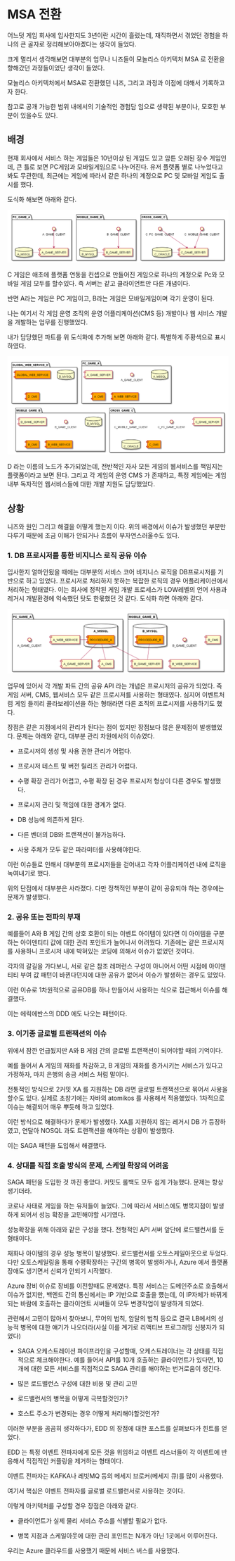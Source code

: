 # MSA 전환 

어느덧 게임 회사에 입사한지도 3년이란 시간이 흘렀는데, 재직하면서 겪었던 경험을 하나의 큰 골자로 정리해보아야곘다는 생각이 들었다.

크게 멀리서 생각해보면 대부분의 업무나 니즈들이 모놀리스 아키텍처 MSA 로 전환을 향해갔던 과정들이었단 생각이 들었다.

모놀리스 아키텍처에서 MSA로 전환했던 니즈, 그리고 과정과 이점에 대해서 기록하고자 한다.

참고로 공개 가능한 범위 내에서의 기술적인 경험담 임으로 생략된 부분이나, 모호한 부분이 있을수도 있다.

## 배경

현재 회사에서 서비스 하는 게임들은 10년이상 된 게임도 있고 암튼 오래된 장수 게임인데, 큰 틀로 보면 PC게임과 모바일게임으로 나누어진다. 유저 플랫폼 별로 나누었다고 봐도 무관한데, 최근에는 게임에 따라서 같은 하나의 계정으로 PC 및 모바일 게임도 출시를 했다.

도식화 해보면 아래와 같다.

![](images/35b0abcf.png)

C 게임은 애초에 플랫폼 연동을 컨셉으로 만들어진 게임으로 하나의 계정으로 Pc와 모바일 게임 모두를 할수있다. 즉 서버는 같고 클라이언트만 다른 개념이다.  
 
반면 A라는 게임은 PC 게임이고, B라는 게임은 모바일게임이며 각기 운영이 된다.

나는 여기서 각 게임 운영 조직의 운영 어플리케이션(CMS 등) 개발이나 웹 서비스 개발을 개발하는 업무를 진행했었다.

내가 담당했던 파트를 위 도식화에 추가해 보면 아래와 같다. 특별하게 주황색으로 표시하였다.

![](images/78ada49a.png)

D 라는 이름의 노드가 추가되었는데, 전반적인 자사 모든 게임의 웹서비스를 책임지는 플랫폼이라고 보면 된다. 그리고 각 게임의 운영 CMS 가 존재하고, 특정 게임에는 게임 내부 독자적인 웹서비스들에 대한 개발 지원도 담당했었다.

## 상황

니즈와 원인 그리고 해결을 어떻게 했는지 이다. 위의 배경에서 이슈가 발생했던 부분만 다루기 때문에 조금 이해가 안되거나 흐름이 부자연스러울수도 있다.


### 1. DB 프로시저를 통한 비지니스 로직 공유 이슈

입사한지 얼마안됬을 때에는 대부분의 서비스 코어 비지니스 로직을 DB프로시저를 기반으로 하고 있었다. 프로시저로 처리하지 못하는 복잡한 로직의 경우 어플리케이션에서 처리하는 형태였다. 이는 회사에 정착된 게임 개발 프로세스가 LOW레벨의 언어 사용과 레거시 개발환경에 익숙했던 탓도 한몫했던 것 같다. 도식화 하면 아래와 같다.

![](images/26172f3e.png) 

업무에 있어서 각 개발 파트 간의 공유 API 라는 개념은 프로시저의 공유가 되었다. 즉 게임 서버, CMS, 웹서비스 모두 같은 프로시저를 사용하는 형태였다. 심지어 이벤트처럼 게임 들끼리 콜라보레이션을 하는 형태라면 다른 조직의 프로시저를 사용하기도 했다. 

장점은 같은 지점에서의 관리가 된다는 점이 있지만 장점보다 많은 문제점이 발생했었다. 문제는 아래와 같다, 대부분 관리 차원에서의 이슈였다.

- 프로시저의 생성 및 사용 권한 관리가 어렵다.

- 프로시저 테스트 및 버전 릴리즈 관리가 어렵다.

- 수평 확장 관리가 어렵고, 수평 확장 된 경우 프로시저 형상이 다른 경우도 발생했다.

- 프로시저 관리 및 책임에 대한 경계가 없다.

- DB 성능에 의존하게 된다.

- 다른 벤더의 DB와 트랜잭션이 불가능하다.

- 사용 주체가 모두 같은 파라미터를 사용해야한다.

이런 이슈들로 인해서 대부분의 프로시저들을 걷어내고 각자 어플리케이션 내에 로직을 녹여내기로 했다.

위의 단점에서 대부분은 사라졌다.  다만 정책적인 부분이 같이 공유되야 하는 경우에는 문제가 발생했다.


### 2. 공유 또는 전파의 부재

예를들어 A와 B 게임 간의 상호 호환이 되는 이벤트 아이템이 있다면 이 아이템을 구분하는 아이덴티티 값에 대한 관리 포인트가 늘어나서 어려웠다. 기존에는 같은 프로시저를 사용하니 프로시저 내에 박혀있는 코딩에 의해서 이슈가 없었던 것이다.

각자의 갈길을 가다보니, 서로 같은 참조 레퍼런스 구성이 아니어서 어떤 시점에 아이덴티티 부여 값 패턴이 바뀐다던지에 대한 공유가 없어서 이슈가 발생하는 경우도 있었다.

이런 이슈로 1차원적으로 공유DB를 하나 만들어서 사용하는 식으로 접근해서 이슈를 해결했다.  

이는 에릭에반스의 DDD 에도 나오는 패턴이다.

### 3. 이기종 글로벌 트랜잭션의 이슈

위에서 잠깐 언급됬지만 A와 B 게임 간의 글로벌 트랜잭션이 되어야할 때의 기억이다.

예를 들어서 A 게임의 재화를 차감하고, B 게임의 재화를 증가시키는 서비스가 있다고 가정하자, 마치 은행의 송금 서비스 처럼 말이다.

전통적인 방식으로 2커밋 XA 를 지원하는 DB 라면 글로벌 트랜잭션으로 묶어서 사용을 할수도 있다. 실제로 초창기에는 자바의 atomikos 를 사용해서 적용했었다. 1차적으로 이슈는 해결되어 매우 뿌듯해 하고 있었다. 

이런 방식으로 해결하다가 문제가 발생했다. XA를 지원하지 않는 레거시 DB 가 등장하였고, 연달아 NOSQL 과도 트랜잭션을 해야하는 상황이 발생했다.

이는 SAGA 패턴을 도입해서 해결했다.

### 4. 상대를 직접 호출 방식의 문제, 스케일 확장의 어려움

SAGA 패턴을 도입한 것 까진 좋았다. 커밋도 롤백도 모두 쉽게 가능했다. 문제는 항상 생기더라.

코로나 사태로 게임을 하는 유저들이 늘었다. 그에 따라서 서비스에도 병목지점이 발생하게 되어서 성능 확장을 고민해야할 시기였다. 

성능확장을 위해 아래와 같은 구성을 했다. 전형적인 API 서버 앞단에 로드밸런서를 둔 형태이다.

재화나 아이템의 경우 성능 병목이 발생했다. 로드밸런서를 오토스케일아웃으로 두었다. 다만 오토스케일링을 통해 수평확장하는 구간의 병목이 발생하거나, Azure 에서 플랫폼 장애도 생기면서 신뢰가 안되기 시작했다.

Azure 장비 이슈로 장비를 이전할때도 문제였다. 특정 서비스는 도메인주소로 호출해서 이슈가 없지만, 백엔드 간의 통신에서는 IP 기반으로 호출을 헀는데, 이 IP자체가 바뀌게 되는 바람에 호출하는 클라이언트 서버들이 모두 변경작업이 발생하게 되었다.

관련해서 고민이 많아서 찾아보니, 무어의 법칙, 암달의 법칙 등으로 결국 LB에서의 성능적 병목에 대한 얘기가 나오더라(사실 이를 계기로 리액티브 프로그래밍 신봉자가 되었다)

- SAGA 오케스트레이션 파이프라인을 구성할때, 오케스트레이너는 각 상태를 직접적으로 체크해야한다. 예를 들어서 API를 10개 호출하는 클라이언트가 있다면, 10개에 대한 모든 서비스를 직접적으로 SAGA 관리를 해야하는 번거로움이 생긴다.

- 많은 로드밸런스 구성에 대한 비용 및 관리 고민

- 로드밸런서의 병목을 어떻게 극복할것인가?

- 호스트 주소가 변경되는 경우 어떻게 처리해야할것인가?

이러한 부분을 곰곰히 생각하다가, EDD 의 장점에 대한 포스트를 살펴보다가 힌트를 얻었다.

EDD 는 특정 이벤트 전파자에게 모든 것을 위임하고 이벤트 리스너들이 각 이벤트에 반응해서 직접적인 커플링을 제거하는 형태이다.
 
이벤트 전파자는 KAFKA나 레빗MQ 등의 메세지 브로커(메세지 큐)를 많이 사용했다.

여기서 핵심은 이벤트 전파자를 글로벌 로드밸런서로 사용하는 것이다.

이렇게 아키텍처를 구성할 경우 장점은 아래와 같다.

- 클라이언트가 실제 물리 서비스 주소를 식별할 필요가 없다.

- 병목 지점과 스케일아웃에 대한 관리 포인트는 N개가 아닌 1곳에서 이루어진다.



우리는 Azure 클라우드를 사용했기 때문에 서비스 버스를 사용했다.





